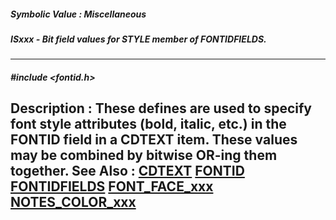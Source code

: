 ##### Symbolic Value : Miscellaneous
##### ISxxx - Bit field values for STYLE member of FONTIDFIELDS.
---
##### #include <fontid.h>
**Description :**
These defines are used to specify font style attributes (bold, italic, etc.) in 
the FONTID field in a CDTEXT item.  These values may be combined by bitwise 
OR-ing them together.
**See Also :**
[CDTEXT](D:/md_files/CDTEXT.md)
[FONTID](D:/md_files/FONTID.md)
[FONTIDFIELDS](D:/md_files/FONTIDFIELDS.md)
[FONT_FACE_xxx](D:/md_files/FONT_FACE_xxx.md)
[NOTES_COLOR_xxx](D:/md_files/NOTES_COLOR_xxx.md)
---
